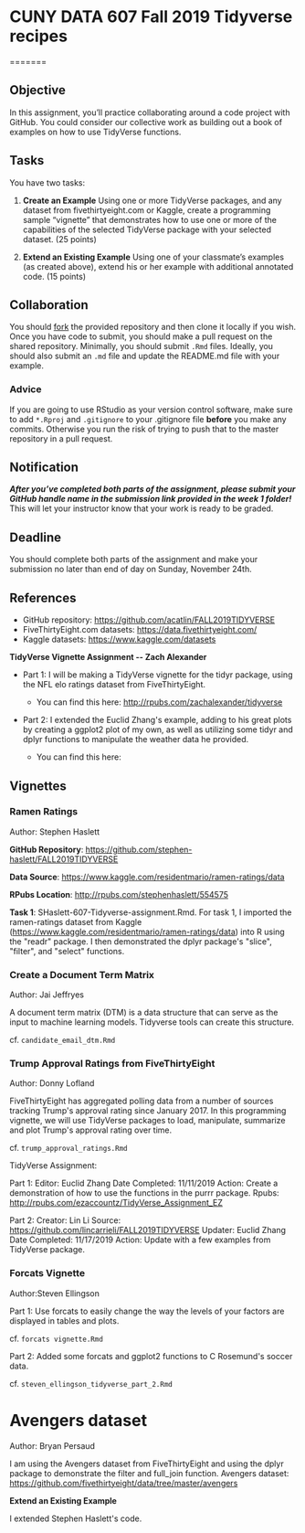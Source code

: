 # CUNY DATA 607 Fall 2019 Tidyverse recipes

=======
## Objective
In this assignment, you’ll practice collaborating around a code project with GitHub. You could consider our collective work as building out a book of examples on how to use TidyVerse functions.

## Tasks
You have two tasks:

 1. **Create an Example** Using one or more TidyVerse packages, and any dataset from fivethirtyeight.com or Kaggle, create a programming sample “vignette” that demonstrates how to use one or more of the capabilities of the selected TidyVerse package with your selected dataset. (25 points)

 1. **Extend an Existing Example** Using one of your classmate’s examples (as created above), extend his or her example with additional annotated code. (15 points)

## Collaboration
You should [fork](https://github.community/t5/Support-Protips/The-difference-between-forking-and-cloning-a-repository/ba-p/1372) the provided repository and then clone it locally if you wish. Once you have code to submit, you should make a pull request on the shared repository. Minimally, you should submit `.Rmd` files. Ideally, you should also submit an `.md` file and update the README.md file with your example.

### Advice
If you are going to use RStudio as your version control software, make sure to add `*.Rproj` and `.gitignore` to your .gitignore file **before** you make any commits. Otherwise you run the risk of trying to push that to the master repository in a pull request.

## Notification
***After you’ve completed both parts of the assignment, please submit your GitHub handle name in the submission link provided in the week 1 folder!*** This will let your instructor know that your work is ready to be graded.

## Deadline
You should complete both parts of the assignment and make your submission no later than end of day on Sunday, November 24th.

## References
* GitHub repository:  https://github.com/acatlin/FALL2019TIDYVERSE
* FiveThirtyEight.com datasets:  https://data.fivethirtyeight.com/
* Kaggle datasets:  https://www.kaggle.com/datasets

**TidyVerse Vignette Assignment -- Zach Alexander**

* Part 1: I will be making a TidyVerse vignette for the tidyr package, using the NFL elo ratings dataset from FiveThirtyEight.
  * You can find this here: http://rpubs.com/zachalexander/tidyverse

* Part 2: I extended the Euclid Zhang's example, adding to his great plots by creating a ggplot2 plot of my own, as well as utilizing some tidyr and dplyr functions to manipulate the weather data he provided.
  * You can find this here: 
  
## Vignettes

### Ramen Ratings
Author: Stephen Haslett

**GitHub Repository**: https://github.com/stephen-haslett/FALL2019TIDYVERSE

**Data Source**: https://www.kaggle.com/residentmario/ramen-ratings/data

**RPubs Location**: http://rpubs.com/stephenhaslett/554575

**Task 1**: SHaslett-607-Tidyverse-assignment.Rmd. For task 1, I imported the ramen-ratings dataset from Kaggle (https://www.kaggle.com/residentmario/ramen-ratings/data)
into R using the "readr" package. I then demonstrated the dplyr package's "slice", "filter", and "select" functions.

### Create a Document Term Matrix
Author: Jai Jeffryes

A document term matrix (DTM) is a data structure that can serve as the input to machine learning models. Tidyverse tools can create this structure.

cf. `candidate_email_dtm.Rmd`

### Trump Approval Ratings from FiveThirtyEight
Author: Donny Lofland

FiveThirtyEight has aggregated polling data from a number of sources tracking Trump's approval rating since January 2017.  In this programming vignette, we will use TidyVerse packages to load, manipulate, summarize and plot Trump's approval rating over time. 

cf. `trump_approval_ratings.Rmd`

TidyVerse Assignment: 

Part 1:
Editor: Euclid Zhang
Date Completed: 11/11/2019
Action: Create a demonstration of how to use the functions in the purrr package.
Rpubs: http://rpubs.com/ezaccountz/TidyVerse_Assignment_EZ

Part 2:
Creator: Lin Li
Source: https://github.com/lincarrieli/FALL2019TIDYVERSE
Updater: Euclid Zhang
Date Completed: 11/17/2019
Action: Update with a few examples from TidyVerse package.

### Forcats Vignette
Author:Steven Ellingson

Part 1: Use forcats to easily change the way the levels of your factors are displayed in tables and plots.

cf. `forcats vignette.Rmd`

Part 2: Added some forcats and ggplot2 functions to C Rosemund's soccer data.

cf. `steven_ellingson_tidyverse_part_2.Rmd`

# Avengers dataset 
Author: Bryan Persaud

I am using the Avengers dataset from FiveThirtyEight and using the dplyr package to demonstrate the filter and full_join function.
Avengers dataset: https://github.com/fivethirtyeight/data/tree/master/avengers

**Extend an Existing Example**

I extended Stephen Haslett's code.
